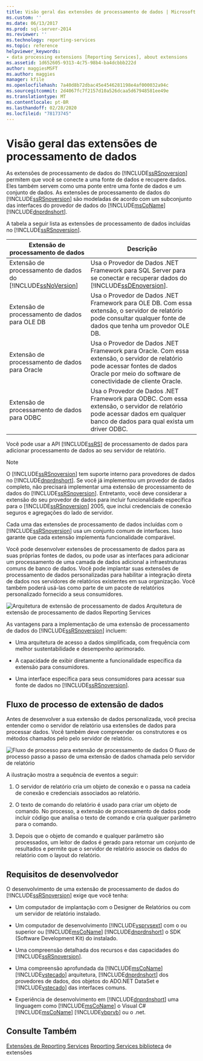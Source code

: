 ```yaml
---
title: Visão geral das extensões de processamento de dados | Microsoft Docs
ms.custom: ''
ms.date: 06/13/2017
ms.prod: sql-server-2014
ms.reviewer: ''
ms.technology: reporting-services
ms.topic: reference
helpviewer_keywords:
- data processing extensions [Reporting Services], about extensions
ms.assetid: 1d652605-9313-4c75-98b4-ba4dcbbb222d
author: maggiesMSFT
ms.author: maggies
manager: kfile
ms.openlocfilehash: 7a40d8b72dbac45e4546281198e4af000032a94c
ms.sourcegitcommit: 2d4067fc7f2157d10a526dcaa5d67948581ee49e
ms.translationtype: MT
ms.contentlocale: pt-BR
ms.lasthandoff: 02/28/2020
ms.locfileid: "78173745"
---
```

# <a name="data-processing-extensions-overview"></a>Visão geral das extensões de processamento de dados
  As extensões de processamento de dados do [!INCLUDE[ssRSnoversion](../../../includes/ssrsnoversion-md.md)] permitem que você se conecte a uma fonte de dados e recupere dados. Eles também servem como uma ponte entre uma fonte de dados e um conjunto de dados. As extensões de processamento de dados do [!INCLUDE[ssRSnoversion](../../../includes/ssrsnoversion-md.md)] são modeladas de acordo com um subconjunto das interfaces do provedor de dados do [!INCLUDE[msCoName](../../../includes/msconame-md.md)] [!INCLUDE[dnprdnshort](../../../includes/dnprdnshort-md.md)].

 A tabela a seguir lista as extensões de processamento de dados incluídas no [!INCLUDE[ssRSnoversion](../../../includes/ssrsnoversion-md.md)].

|Extensão de processamento de dados|Descrição|
|-------------------------------|-----------------|
|Extensão de processamento de dados do [!INCLUDE[ssNoVersion](../../../includes/ssnoversion-md.md)]|Usa o Provedor de Dados .NET Framework para SQL Server para se conectar e recuperar dados do [!INCLUDE[ssDEnoversion](../../../includes/ssdenoversion-md.md)].|
|Extensão de processamento de dados para OLE DB|Usa o Provedor de Dados .NET Framework para OLE DB. Com essa extensão, o servidor de relatório pode consultar qualquer fonte de dados que tenha um provedor OLE DB.|
|Extensão de processamento de dados para Oracle|Usa o Provedor de Dados .NET Framework para Oracle. Com essa extensão, o servidor de relatório pode acessar fontes de dados Oracle por meio do software de conectividade de cliente Oracle.|
|Extensão de processamento de dados para ODBC|Usa o Provedor de Dados .NET Framework para ODBC. Com essa extensão, o servidor de relatório pode acessar dados em qualquer banco de dados para qual exista um driver ODBC.|

 Você pode usar a API [!INCLUDE[ssRS](../../../includes/ssrs.md)] de processamento de dados para adicionar processamento de dados ao seu servidor de relatório.

> [!NOTE]
>  O [!INCLUDE[ssRSnoversion](../../../includes/ssrsnoversion-md.md)] tem suporte interno para provedores de dados no [!INCLUDE[dnprdnshort](../../../includes/dnprdnshort-md.md)]. Se você já implementou um provedor de dados completo, não precisará implementar uma extensão de processamento de dados do [!INCLUDE[ssRSnoversion](../../../includes/ssrsnoversion-md.md)]. Entretanto, você deve considerar a extensão do seu provedor de dados para incluir funcionalidade específica para o [!INCLUDE[ssRSnoversion](../../../includes/ssrsnoversion-md.md)] 2005, que inclui credenciais de conexão seguros e agregações do lado de servidor.

 Cada uma das extensões de processamento de dados incluídas com o [!INCLUDE[ssRSnoversion](../../../includes/ssrsnoversion-md.md)] usa um conjunto comum de interfaces. Isso garante que cada extensão implementa funcionalidade comparável.

 Você pode desenvolver extensões de processamento de dados para as suas próprias fontes de dados, ou pode usar as interfaces para adicionar um processamento de uma camada de dados adicional a infraestruturas comuns de banco de dados. Você pode implantar suas extensões de processamento de dados personalizadas para habilitar a integração direta de dados nos servidores de relatórios existentes em sua organização. Você também poderá usá-las como parte de um pacote de relatórios personalizado fornecido a seus consumidores.

 ![Arquitetura de extensão de processamento de dados](../../media/bk-dataprocess-extensions.gif "Arquitetura de extensão de processamento de dados") Arquitetura de extensão de processamento de dados Reporting Services

 As vantagens para a implementação de uma extensão de processamento de dados do [!INCLUDE[ssRSnoversion](../../../includes/ssrsnoversion-md.md)] incluem:

-   Uma arquitetura de acesso a dados simplificada, com frequência com melhor sustentabilidade e desempenho aprimorado.

-   A capacidade de exibir diretamente a funcionalidade específica da extensão para consumidores.

-   Uma interface específica para seus consumidores para acessar sua fonte de dados no [!INCLUDE[ssRSnoversion](../../../includes/ssrsnoversion-md.md)].

## <a name="data-extension-process-flow"></a>Fluxo de processo de extensão de dados
 Antes de desenvolver a sua extensão de dados personalizada, você precisa entender como o servidor de relatório usa extensões de dados para processar dados. Você também deve compreender os construtores e os métodos chamados pelo pelo servidor de relatório.

 ![Fluxo de processo para extensão de processamento de dados](../../media/bk-ext-01.gif "Fluxo de processo para a extensão de processamento de dados") O fluxo de processo passo a passo de uma extensão de dados chamada pelo servidor de relatório

 A ilustração mostra a sequência de eventos a seguir:

1.  O servidor de relatório cria um objeto de conexão e o passa na cadeia de conexão e credenciais associados ao relatório.

2.  O texto de comando do relatório é usado para criar um objeto de comando. No processo, a extensão de processamento de dados pode incluir código que analisa o texto de comando e cria qualquer parâmetro para o comando.

3.  Depois que o objeto de comando e qualquer parâmetro são processados, um leitor de dados é gerado para retornar um conjunto de resultados e permite que o servidor de relatório associe os dados do relatório com o layout do relatório.

## <a name="developer-requirements"></a>Requisitos de desenvolvedor
 O desenvolvimento de uma extensão de processamento de dados do [!INCLUDE[ssRSnoversion](../../../includes/ssrsnoversion-md.md)] exige que você tenha:

-   Um computador de implantação com o Designer de Relatórios ou com um servidor de relatório instalado.

-   Um computador de desenvolvimento [!INCLUDE[vsprvsext](../../../includes/vsprvsext-md.md)] com o ou superior ou [!INCLUDE[msCoName](../../../includes/msconame-md.md)] [!INCLUDE[dnprdnshort](../../../includes/dnprdnshort-md.md)] o SDK (Software Development Kit) do instalado.

-   Uma compreensão detalhada dos recursos e das capacidades do [!INCLUDE[ssRSnoversion](../../../includes/ssrsnoversion-md.md)].

-   Uma compreensão aprofundada da [!INCLUDE[msCoName](../../../includes/msconame-md.md)] [!INCLUDE[vstecado](../../../includes/vstecado-md.md)] arquitetura, [!INCLUDE[dnprdnshort](../../../includes/dnprdnshort-md.md)] dos provedores de dados, dos objetos do ADO.NET DataSet e [!INCLUDE[vstecado](../../../includes/vstecado-md.md)] das interfaces comuns.

-   Experiência de desenvolvimento em [!INCLUDE[dnprdnshort](../../../includes/dnprdnshort-md.md)] uma linguagem como [!INCLUDE[msCoName](../../../includes/msconame-md.md)] o Visual C# [!INCLUDE[msCoName](../../../includes/msconame-md.md)] [!INCLUDE[vbprvb](../../../includes/vbprvb-md.md)] ou o .net.

## <a name="see-also"></a>Consulte Também
 [Extensões de Reporting Services](../reporting-services-extensions.md) [Reporting Services biblioteca](../reporting-services-extension-library.md) de extensões


